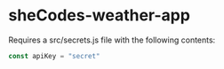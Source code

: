 # sheCodes-weather-app
Requires a src/secrets.js file with the following contents: 
```js
const apiKey = "secret" 
```